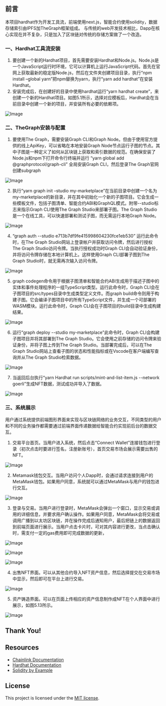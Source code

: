 ## 前言

本项目hardhat作为开发工具流，前端使用next.js，智能合约使用solidity，数据存储索引由IPFS加TheGraph框架组成。 与传统的web开发技术相比，Dapp在核心实现在并不复杂，只是加入了区块链对传统的存储方案做了一个改造。
### 一、Hardhat工具流安装
1. 要创建一个新的Hardhat项目，首先需要安装Hardhat和Node.js。Node.js是一个JavaScript运行时环境，它可以计算机上运行JavaScript代码。首先在官网上获取最新的稳定版Node.js，然后在文件夹创建项目目录，执行“npm install –global yarn”把npm替换为yarn，执行“yarn add hardhat”在安装Hardhat。
2. 安装完成后，在创建好的目录中使用hardhat运行“yarn hardhat create”，来创建一个新的Hardhat项目。如图5.1所示，选择对应模板后，Hardhat会在当前目录中创建一个新的项目，并安装所有必要的依赖项。

![Image](https://user-images.githubusercontent.com/41329085/264258721-8f5f5339-d687-4f47-9088-55532ff65e4a.png)

### 二、TheGraph安装与配置
1. 要使用The Graph，需要安装Graph CLI和Graph Node。但由于使用官方提供的线上ApiKey，可以省略在本地安装Graph Node节点运行子图的节点。其中子图是一种定义了如何从区块链上获取和索引数据的规范。在确保安装了Node.js和npm下打开命令行终端并运行 “yarn global add @graphprotocol/graph-cli” 全局安装Graph CLI，然后登录The Graph官网创建subgraph


![Image](https://user-images.githubusercontent.com/41329085/264258819-f91ade05-a757-4509-8e7c-236f34baf5a6.png)


2. 执行“yarn graph init –studio my-marketplace”在当前目录中创建一个名为my-marketplace的新目录，并在其中初始化一个新的子图项目。它会生成一些模板文件，包括子图清单、智能合约ABI和GraphQL模式。附带--studio标志来指示Graph CLI使用The Graph Studio来部署子图。The Graph Studio是一个在线工具，可以快速部署和测试子图，而无需运行本地Graph Node。


![Image](https://user-images.githubusercontent.com/41329085/264258890-f3b3a668-d954-4720-bad8-45a7401d50ce.png)


4. “graph auth --studio e713b7df9fe415998604230fce1eb530” 运行此命令时，在The Graph Studio网站上登录帐户并获取访问令牌，然后进行授权 The Graph Studio访问令牌。当执行授权成功时Graph CLI会自动验证身份，并将访问令牌存储在本地计算机上。这样使用Graph CLI部署子图到The Graph Studio时，就无需再次输入访问令牌。

 

![Image](https://user-images.githubusercontent.com/41329085/264258917-4c3e49bf-fb93-4b10-8c24-bc0185b47729.png)


5. graph codegen命令用于根据子图清单和智能合约ABI生成用于描述子图中的实体和事件处理程序的一组TypeScript类型。运行此命令时，Graph CLI会在子图项目的src/types目录中生成类型定义文件。而graph build命令则用于构建子图。它会编译子图项目中的所有TypeScript文件，并生成一个可部署的WASM模块。运行此命令时，Graph CLI会在子图项目的build目录中生成构建结果。


![Image](https://user-images.githubusercontent.com/41329085/264258989-61aba86a-9bf6-4f05-9e3c-c1dac25e50d3.jpg)


6. 运行“graph deploy --studio my-marketplace”此命令时，Graph CLI会构建子图项目并将其部署到The Graph Studio。它会使用之前存储的访问令牌来验证身份，并将子图上传到The Graph Studio。当部署完成后，可以在The Graph Studio网站上查看子图的状态和性能指标或在Vscode在客户端编写查询并从The Graph Studio检索数据。


![Image](https://user-images.githubusercontent.com/41329085/264259030-352c281f-26a3-42e8-b935-e9dd0660bfa5.jpg)


7. 当返回后台执行“yarn Hardhat run scripts/mint-and-list-item.js --network goerli”生成NFT数据，测试成功并导入了数据。


![Image](https://user-images.githubusercontent.com/41329085/264259065-1384dfab-337f-45c6-8455-86a9c595342d.png)



### 三、系统展示
用户通过系统提供前端图形界面来实现与区块链网络的业务交互，不同类型的用户和不同的业务操作都需要通过前端界面传递数据给智能合约实现前后台的数据交互。
1. 交易平台首页。当用户进入系统，然后点击“Connect Wallet”连接钱包进行登录（初次点击时要进行签名，注册新账号），首页交易市场会展示需要出售的NFT。


![Image](https://user-images.githubusercontent.com/41329085/264259118-d3cc03ea-9858-4ac8-8ab0-533a0f6b3dd4.png)


2. Metamask钱包交互。当用户访问个人Dapp时，会通过请求连接到用户的MetaMask钱包。如果用户同意，系统就可以通过MetaMask与用户的钱包进行交互。


![Image](https://user-images.githubusercontent.com/41329085/264259142-78008887-2ca1-479d-a558-b2efed0ad4fa.png)


3. 登录与交易。当用户进行登录时，MetaMask会弹出一个窗口，显示交易或调用的详细信息，并要求用户确认操作。如果用户同意，MetaMask会将交易或调用广播到以太坊区块链，并在操作完成后通知用户，最后把链上的数据返回到前端页面进行展示。当用户点击卡片时，可对其内容进行更改，当点击确认时，需支付一定的gas费用即可完成数据的更新，

![Image](https://user-images.githubusercontent.com/41329085/264259186-70716d46-2ccf-4418-b2ba-e16e3b4fbbc9.png)

![Image](https://user-images.githubusercontent.com/41329085/264259227-c18afc2a-efc3-4fc7-aef0-44c3a88546aa.png)

![Image](https://user-images.githubusercontent.com/41329085/264259556-6a981a11-c9d6-43a3-aad2-5c6764aee908.png)


4. 出售NFT界面。可以从其他合约导入NFT资产信息，然后选择提交在交易市场中显示，然后即可在平台上进行交易。

![Image](https://user-images.githubusercontent.com/41329085/264259597-3a00b004-db35-4033-ba60-5dc007462a47.png)


5. 资产铸造界面。可以在页面上传相应的资产信息制作成NFT在个人界面中进行展示，如图5.13所示。


![Image](https://user-images.githubusercontent.com/41329085/264259699-24aa759f-bd07-4e37-8704-72635c690291.png)

## Thank You!
## Resources

- [Chainlink Documentation](https://docs.chain.link/)
- [Hardhat Documentation](https://hardhat.org/getting-started/)
- [Solidity by Example](https://solidity-by-example.org/)

## License

This project is licensed under the [MIT license](https://github.com/ending12/MyNftMarketplace/LICENSE).

